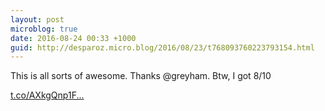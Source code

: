 ```yaml
---
layout: post
microblog: true
date: 2016-08-24 00:33 +1000
guid: http://desparoz.micro.blog/2016/08/23/t768093760223793154.html
---
```

This is all sorts of awesome. Thanks @greyham. Btw, I got 8/10

[t.co/AXkgQnp1F...](https://t.co/AXkgQnp1Ff)
